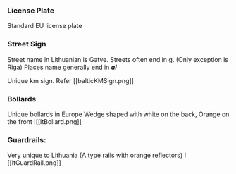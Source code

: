 ### License Plate
Standard EU license plate

### Street Sign

Street name in Lithuanian is Gatve. Streets often end in g. (Only exception is Riga)
Places name generally end in ***al***

Unique km sign. Refer [[balticKMSign.png]]

### Bollards
Unique bollards in Europe 
Wedge shaped with white on the back, Orange on the front
![[ltBollard.png]]

### Guardrails:
Very unique to Lithuania (A type rails with orange reflectors)
![[ltGuardRail.png]]

